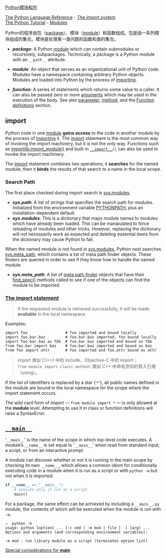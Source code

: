 [Python模块和包](https://blog.csdn.net/u011655519/article/details/39908279)

[The Python Language Reference](https://docs.python.org/3/reference/index.html) - [The import system](https://docs.python.org/3/reference/import.html#importsystem)  
[The Python Tutorial](https://docs.python.org/3.6/tutorial/) - [Modules](https://docs.python.org/3.6/tutorial/modules.html)  

Python的程序由包（[package](https://docs.python.org/3/glossary.html#term-package)）、模块（[module](https://docs.python.org/3/glossary.html#term-module)）和函数组成。包是由一系列模块组成的集合。模块是处理某一类问题的函数和类的集合。

- ***package***: A Python [module](https://docs.python.org/3/glossary.html#term-module) which can contain submodules or recursively, subpackages. Technically, a package is a Python module with an `__path__` attribute.

- ***module***: An object that serves as an organizational unit of Python code. Modules have a namespace containing arbitrary Python objects. Modules are loaded into Python by the process of [importing](https://docs.python.org/3/glossary.html#term-importing).

- ***function***: A series of statements which returns some value to a caller. It can also be passed zero or more [arguments](https://docs.python.org/3/glossary.html#term-argument) which may be used in the execution of the body. See also [parameter](https://docs.python.org/3/glossary.html#term-parameter), [method](https://docs.python.org/3/glossary.html#term-method), and the [Function definitions](https://docs.python.org/3/reference/compound_stmts.html#function) section.

## import

Python code in one [module](https://docs.python.org/3/glossary.html#term-module) **gains access** to the code in another module by the process of [importing](https://docs.python.org/3/glossary.html#term-importing) it. The [import](https://docs.python.org/3/reference/simple_stmts.html#import) statement is the most common way of invoking the import machinery, but it is not the only way. Functions such as [importlib.import_module()](https://docs.python.org/3/library/importlib.html#importlib.import_module) and built-in [`__import__()`](https://docs.python.org/3/library/functions.html#__import__) can also be used to invoke the import machinery.

The [import](https://docs.python.org/3/reference/simple_stmts.html#import) statement combines two operations; it **searches** for the named module, then it **binds** the results of that search to a name in the local scope.

### Search Path

The first place checked during import search is [sys.modules](https://docs.python.org/3/library/sys.html#sys.modules). 

- ***sys.path***: A list of strings that specifies the search path for modules. Initialized from the environment variable [PYTHONPATH](https://docs.python.org/3/using/cmdline.html#envvar-PYTHONPATH), plus an installation-dependent default.  
- ***sys.modules***: This is a dictionary that maps module names to modules which have already been loaded. This can be manipulated to force reloading of modules and other tricks. However, replacing the dictionary will not necessarily work as expected and deleting essential items from the dictionary may cause Python to fail.  

When the named module is not found in [sys.modules](https://docs.python.org/3/library/sys.html#sys.modules), Python next searches [sys.meta_path](https://docs.python.org/3/library/sys.html#sys.meta_path), which contains a list of meta path finder objects. These finders are queried in order to see if they know how to handle the named module.

- ***sys.meta_path***: A list of [meta path finder](https://docs.python.org/3/glossary.html#term-meta-path-finder) objects that have their [find_spec()](https://docs.python.org/3/library/importlib.html#importlib.abc.MetaPathFinder.find_spec) methods called to see if one of the objects can find the module to be imported. 

### [The import statement](https://docs.python.org/3/reference/simple_stmts.html#import)  

> If the requested module is retrieved successfully, it will be made **available** in the local namespace.

Examples:

```shell
import foo                 # foo imported and bound locally
import foo.bar.baz         # foo.bar.baz imported, foo bound locally
import foo.bar.baz as fbb  # foo.bar.baz imported and bound as fbb
from foo.bar import baz    # foo.bar.baz imported and bound as baz
from foo import attr       # foo imported and foo.attr bound as attr
```

> import 类似 C(++) 中的 include，Objective-C 中的 import；  
> `from module import class(.method)` 类似 C++ 中命名空间的导入引用（using）。  

If the list of identifiers is replaced by a star ('`*`'), all public names defined in the module are bound in the local namespace for the scope where the import statement occurs.

The wild card form of import — `from module import *` — is only allowed at the **module** level. Attempting to use it in class or function definitions will raise a SyntaxError.

## [`__main__`](https://docs.python.org/3/library/__main__.html#module-__main__)

'`__main__`' is the name of the scope in which top-level code executes. A module’s `__name__` is set equal to '`__main__`' when read from standard input, a script, or from an interactive prompt.

A module can discover whether or not it is running in the main scope by checking its own `__name__`, which allows a common idiom for conditionally executing code in a module when it is run as a script or with `python -m` but not when it is imported:

```python
if __name__ == "__main__":
    # execute only if run as a script
    main()
```

For a package, the same effect can be achieved by including a `__main__.py` module, the contents of which will be executed when the module is run with `-m`.

```shell
⇒  python -h
usage: python [option] ... [-c cmd | -m mod | file | -] [arg] ...
Options and arguments (and corresponding environment variables):

-m mod : run library module as a script (terminates option list)

```

[Special considerations for __main__](https://docs.python.org/3/reference/import.html#special-considerations-for-main)  
